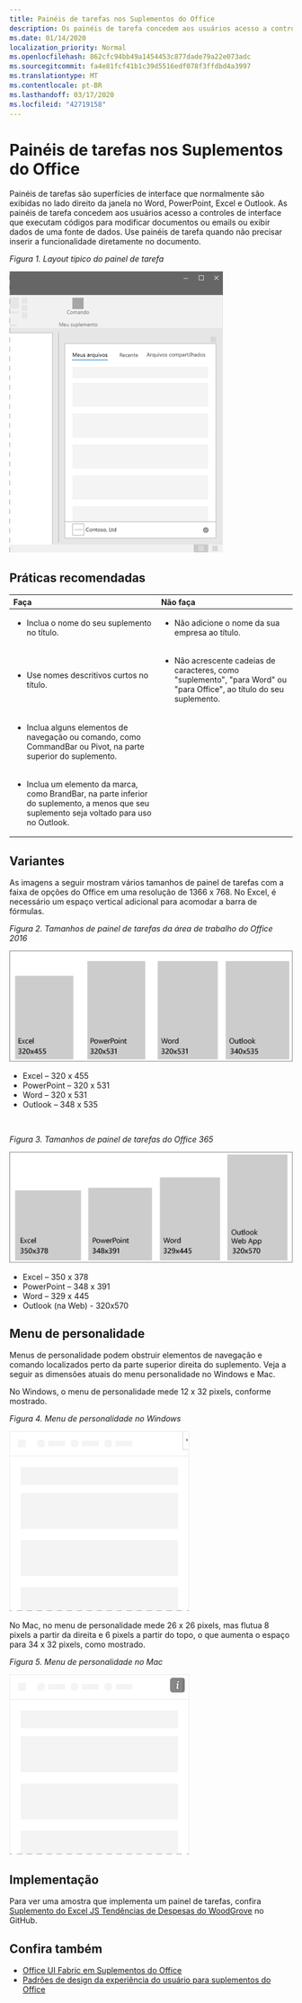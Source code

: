 ```yaml
---
title: Painéis de tarefas nos Suplementos do Office
description: Os painéis de tarefa concedem aos usuários acesso a controles de interface que executam códigos para modificar documentos ou emails ou exibir dados de uma fonte de dados.
ms.date: 01/14/2020
localization_priority: Normal
ms.openlocfilehash: 862cfc94bb49a1454453c877dade79a22e073adc
ms.sourcegitcommit: fa4e81fcf41b1c39d5516edf078f3ffdbd4a3997
ms.translationtype: MT
ms.contentlocale: pt-BR
ms.lasthandoff: 03/17/2020
ms.locfileid: "42719158"
---
```

# <a name="task-panes-in-office-add-ins"></a>Painéis de tarefas nos Suplementos do Office
 
Painéis de tarefas são superfícies de interface que normalmente são exibidas no lado direito da janela no Word, PowerPoint, Excel e Outlook. As painéis de tarefa concedem aos usuários acesso a controles de interface que executam códigos para modificar documentos ou emails ou exibir dados de uma fonte de dados. Use painéis de tarefa quando não precisar inserir a funcionalidade diretamente no documento.

*Figura 1. Layout típico do painel de tarefa*

![Imagem exibindo um layout típico do painel de tarefas](../images/overview-with-app-task-pane.png)

## <a name="best-practices"></a>Práticas recomendadas

|**Faça**|**Não faça**|
|:-----|:--------|
|<ul><li>Inclua o nome do seu suplemento no título.</li></ul>|<ul><li>Não adicione o nome da sua empresa ao título.</li></ul>|
|<ul><li>Use nomes descritivos curtos no título.</li></ul>|<ul><li>Não acrescente cadeias de caracteres, como "suplemento", "para Word" ou "para Office", ao título do seu suplemento.</li></ul>|
|<ul><li>Inclua alguns elementos de navegação ou comando, como CommandBar ou Pivot, na parte superior do suplemento.</li></ul>||
|<ul><li>Inclua um elemento da marca, como BrandBar, na parte inferior do suplemento, a menos que seu suplemento seja voltado para uso no Outlook.</li></ul>||


## <a name="variants"></a>Variantes

As imagens a seguir mostram vários tamanhos de painel de tarefas com a faixa de opções do Office em uma resolução de 1366 x 768. No Excel, é necessário um espaço vertical adicional para acomodar a barra de fórmulas.  

*Figura 2. Tamanhos de painel de tarefas da área de trabalho do Office 2016*

![Imagem exibindo os tamanhos de painel de tarefas da área de trabalho em 1366 x 768](../images/office-2016-taskpane-sizes.png)

- Excel – 320 x 455
- PowerPoint – 320 x 531
- Word – 320 x 531
- Outlook – 348 x 535

<br/>

*Figura 3. Tamanhos de painel de tarefas do Office 365*

![Imagem exibindo os tamanhos de painel de tarefas da área de trabalho em 1366 x 768](../images/office-365-taskpane-sizes.png)

- Excel – 350 x 378
- PowerPoint – 348 x 391
- Word – 329 x 445
- Outlook (na Web) - 320x570

## <a name="personality-menu"></a>Menu de personalidade

Menus de personalidade podem obstruir elementos de navegação e comando localizados perto da parte superior direita do suplemento. Veja a seguir as dimensões atuais do menu personalidade no Windows e Mac.

No Windows, o menu de personalidade mede 12 x 32 pixels, conforme mostrado.

*Figura 4. Menu de personalidade no Windows*

![Imagem mostrando o menu do personalidade na área de trabalho do Windows](../images/personality-menu-win.png)

No Mac, no menu de personalidade mede 26 x 26 pixels, mas flutua 8 pixels a partir da direita e 6 pixels a partir do topo, o que aumenta o espaço para 34 x 32 pixels, como mostrado.

*Figura 5. Menu de personalidade no Mac*

![Imagem mostrando o menu de personalidade na área de trabalho do Mac](../images/personality-menu-mac.png)

## <a name="implementation"></a>Implementação

Para ver uma amostra que implementa um painel de tarefas, confira [Suplemento do Excel JS Tendências de Despesas do WoodGrove](https://github.com/OfficeDev/Excel-Add-in-WoodGrove-Expense-Trends) no GitHub. 


## <a name="see-also"></a>Confira também

- [Office UI Fabric em Suplementos do Office](office-ui-fabric.md) 
- [Padrões de design da experiência do usuário para suplementos do Office](../design/ux-design-pattern-templates.md)


